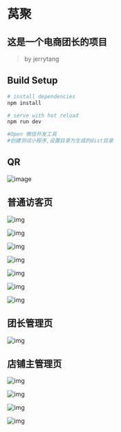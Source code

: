 # 莴聚

## 这是一个电商团长的项目

> by jerrytang

## Build Setup

```bash
# install dependencies
npm install

# serve with hot reload
npm run dev

#Open 微信开发工具
#创建测试小程序,设置目录为生成的dist目录
```
## QR

![image](https://github.com/jerrytang67/mpvue-woju/blob/master/png/gh_9d7d09e4df06_258.jpg)


## 普通访客页

![img](https://github.com/jerrytang67/mpvue-woju/blob/master/png/1.png)


![img](https://github.com/jerrytang67/mpvue-woju/tree/master/png/2.png)


![img](https://github.com/jerrytang67/mpvue-woju/tree/master/png/3.png)


![img](https://github.com/jerrytang67/mpvue-woju/tree/master/png/4.png)


![img](https://github.com/jerrytang67/mpvue-woju/tree/master/png/5.png)


![img](https://github.com/jerrytang67/mpvue-woju/tree/master/png/6.png)


![img](https://github.com/jerrytang67/mpvue-woju/tree/master/png/7.png)



## 团长管理页

![img](https://github.com/jerrytang67/mpvue-woju/tree/master/png/8.png)



## 店铺主管理页

![img](https://github.com/jerrytang67/mpvue-woju/tree/master/png/9.png)


![img](https://github.com/jerrytang67/mpvue-woju/tree/master/png/10.png)


![img](https://github.com/jerrytang67/mpvue-woju/tree/master/png/11.png)


![img](https://github.com/jerrytang67/mpvue-woju/tree/master/png/12.png)

